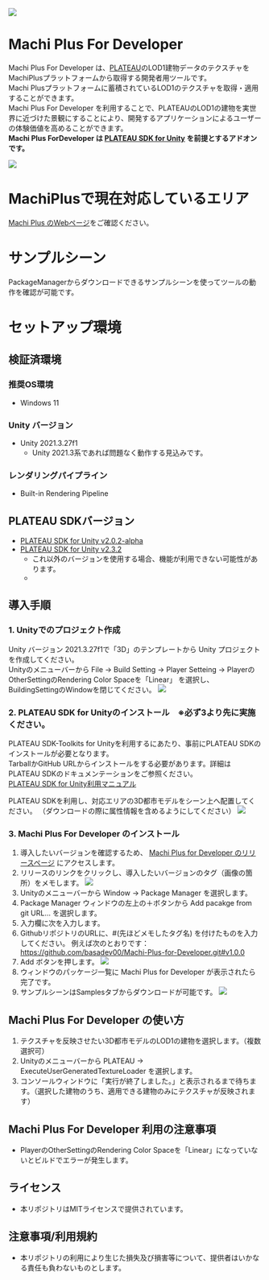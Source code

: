 ![](Documentation~/resources/MachiPlus-logos_Developer.png)


# Machi Plus For Developer
Machi Plus For Developer は、[PLATEAU](https://www.mlit.go.jp/plateau/)のLOD1建物データのテクスチャをMachiPlusプラットフォームから取得する開発者用ツールです。  
Machi Plusプラットフォームに蓄積されているLOD1のテクスチャを取得・適用することができます。  
Machi Plus For Developer を利用することで、PLATEAUのLOD1の建物を実世界に近づけた景観にすることにより、開発するアプリケーションによるユーザーの体験価値を高めることができます。  
**Machi Plus ForDeveloper は [PLATEAU SDK for Unity](https://github.com/Project-PLATEAU/PLATEAU-SDK-for-Unity) を前提とするアドオンです。** 

![](Documentation~/resources/MachiPlusの流れ.png)

# MachiPlusで現在対応しているエリア
 [Machi Plus のWebページ](https://orchid966621.studio.site/)をご確認ください。

# サンプルシーン
PackageManagerからダウンロードできるサンプルシーンを使ってツールの動作を確認が可能です。

# セットアップ環境

## 検証済環境
### 推奨OS環境
- Windows 11

### Unity バージョン
- Unity 2021.3.27f1
    - Unity 2021.3系であれば問題なく動作する見込みです。

### レンダリングパイプライン
- Built-in Rendering Pipeline

## PLATEAU SDKバージョン
- [PLATEAU SDK for Unity v2.0.2-alpha](https://github.com/Project-PLATEAU/PLATEAU-SDK-for-Unity/releases/tag/v2.0.2-alpha)
- [PLATEAU SDK for Unity v2.3.2](https://github.com/Project-PLATEAU/PLATEAU-SDK-for-Unity/releases/tag/v2.3.2)
    - これ以外のバージョンを使用する場合、機能が利用できない可能性があります。
    - 
## 導入手順

### 1. Unityでのプロジェクト作成
Unity バージョン 2021.3.27f1で「3D」のテンプレートから Unity プロジェクトを作成してください。  
Unityのメニューバーから File → Build Setting → Player Setteing → PlayerのOtherSettingのRendering Color Spaceを「Linear」 を選択し、BuildingSettingのWindowを閉じてください。
![](Documentation~/resources/ProjectSetting.png)

### 2. PLATEAU SDK for Unityのインストール　※必ず3より先に実施ください。
PLATEAU SDK-Toolkits for Unityを利用するにあたり、事前にPLATEAU SDKのインストールが必要となります。  
TarballかGitHub URLからインストールをする必要があります。詳細はPLATEAU SDKのドキュメンテーションをご参照ください。  
[PLATEAU SDK for Unity利用マニュアル](https://project-plateau.github.io/PLATEAU-SDK-for-Unity/)

PLATEAU SDKを利用し、対応エリアの3D都市モデルをシーン上へ配置してください。  （ダウンロードの際に属性情報を含めるようにしてください）
![](Documentation~/resources/SDKからダウンロード時注意点.png)


### 3. Machi Plus For Developer のインストール
1. 導入したいバージョンを確認するため、 [Machi Plus for Developer のリリースページ](https://github.com/basadev00/Machi-Plus-for-Developer/releases) にアクセスします。
2. リリースのリンクをクリックし、導入したいバージョンのタグ（画像の箇所）をメモします。
![](Documentation~/resources/インストール手順1.png)
3. Unityのメニューバーから Window → Package Manager を選択します。
4. Package Manager ウィンドウの左上の＋ボタンから Add pacakge from git URL... を選択します。
5. 入力欄に次を入力します。 
6. GithubリポジトリのURLに、#(先ほどメモしたタグ名) を付けたものを入力してください。
例えば次のとおりです：https://github.com/basadev00/Machi-Plus-for-Developer.git#v1.0.0
7. Add ボタンを押します。
![](Documentation~/resources/インストール手順2.png)
8. ウィンドウのパッケージ一覧に Machi Plus for Developer が表示されたら完了です。
9. サンプルシーンはSamplesタブからダウンロードが可能です。
![](Documentation~/resources/インストール手順3.png)


## Machi Plus For Developer の使い方

1. テクスチャを反映させたい3D都市モデルのLOD1の建物を選択します。（複数選択可）
2. Unityのメニューバーから PLATEAU → ExecuteUserGeneratedTextureLoader を選択します。
3. コンソールウィンドウに「実行が終了しました。」と表示されるまで待ちます。（選択した建物のうち、適用できる建物のみにテクスチャが反映されます）

## Machi Plus For Developer 利用の注意事項
- PlayerのOtherSettingのRendering Color Spaceを「Linear」になっていないとビルドでエラーが発生します。

## ライセンス
- 本リポジトリはMITライセンスで提供されています。

## 注意事項/利用規約
- 本リポジトリの利用により生じた損失及び損害等について、提供者はいかなる責任も負わないものとします。
